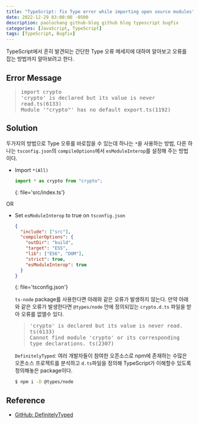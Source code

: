 ```yaml
---
title: "TypeScript: fix Type error while importing open source modules"
date: 2022-12-29 03:00:00 -0500
description: paolochang github-blog github blog typescript bugfix
categories: [JavaScript, TypeScript]
tags: [TypeScript, Bugfix]
---
```


<style type='text/css'>
blockquote pre {
  overflow: auto !important;
  overflow-wrap: anywhere !important;
  white-space: pre-wrap;
}
[class*="kw"] {
  color: #14A7CD;
}
[class*="cn"] {
  color: #E5E50E;
}
[class*="err_b"] {
  color: #F14B4C;
  font-weight: 600;
}
[class*="err_r"] {
  color: #DA6A6A;
}
[class*="ERROR"] {
  color: #000000;
  font-weight: 600;
  background-color: #A3231F;
}
[class*="FAIL"] {
  color: #F0F0F0;
  font-weight: 600;
  background-color: #CD3131;
}
</style>

TypeScript에서 흔히 발견되는 간단한 Type 오류 메세지에 대하여 알아보고 오류를 잡는 방법까지 알아보려고 한다.

## Error Message

> <pre>
> import crypto
> 'crypto' is declared but its value is never read.ts(6133)
> Module '"crypto"' has no default export.ts(1192)
> </pre>

## Solution

두가지의 방법으로 Type 오류를 바로잡을 수 있는데 하나는 `*`을 사용하는 방법, 다른 하나는 `tsconfig.json`의 `compileOptions`에서 `esModuleInterop`를 설정해 주는 방법이다.

- Import `*(All)`

  ```ts
  import * as crypto from "crypto";
  ```
  {: file='src/index.ts'}

OR

- Set `esModuleInterop` to true on `tsconfig.json`

  ```json
  {
    "include": ["src"],
    "compilerOptions": {
      "outDir": "build",
      "target": "ES5",
      "lib": ["ES6", "DOM"],
      "strict": true,
      "esModuleInterop": true
    }
  }
  ```
  {: file='tsconfig.json'}

  `ts-node` package를 사용한다면 아래와 같은 오류가 발생하지 않는다. 만약 아래와 같은 오류가 발생한다면 `@types/node` 안에 정의되있는 `crypto.d.ts` 파일을 받아 오류를 없앨수 있다.

  > <pre>
  > 'crypto' is declared but its value is never read. ts(6133)
  > Cannot find module 'crypto' or its corresponding type declarations. ts(2307)
  > </pre>

  `DefinitelyTyped`: 여러 개발자들이 참여한 오픈소스로 npm에 존재하는 수많은 오픈소스 프로젝트를 분석하고 `d.ts`파일을 정의해 TypeScript가 이해할수 있도록 정의해놓은 package이다.

  ```sh
  $ npm i -D @types/node
  ```

## Reference

- [GitHub: DefinitelyTyped](https://github.com/DefinitelyTyped/DefinitelyTyped)
